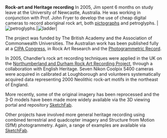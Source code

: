 **Rock-art and Heritage recording**
In 2005, Jim spent 6 months on study leave at the University of Newcastle, Australia. He was working in conjunction with Prof. John Fryer to develop the use of cheap digital cameras to record aboriginal rock art, both [pictographs](https://www.youtube.com/watch?v=hyCmrG3YShI) and petroglyphs. 
|![petroglyphs](https://github.com/JimChandler-Spatial/photogrammetry/blob/gh-pages/Images/baime_jc.jpg).|![ladder](https://github.com/JimChandler-Spatial/photogrammetry/blob/gh-pages/Images/ladder_jc-300x290.jpg)|

The project was funded by The British Academy and the Association of Commonwealth Universities. The Australian work has been published fully at a [CIPA Congress](https://www.researchgate.net/profile/John_Fryer2/publication/28576608_Recording_aboriginal_rock_art_using_cheap_digital_cameras_and_digital_photogrammetry/links/0deec52cf2144cd7a3000000/Recording-aboriginal-rock-art-using-cheap-digital-cameras-and-digital-photogrammetry.pdf), in Rock Art Research and the [Photogrammetric Record](https://onlinelibrary.wiley.com/doi/abs/10.1111/j.1477-9730.2007.00414.x).

In 2005, Chandler’s rock art recording techniques were applied in the UK on the [Northumberland and Durham Rock Art Recording Project](https://archaeologydataservice.ac.uk/era/section/record_manage/rm_projects_nadrap_home.jsf), through a collaboration with English Heritage. Seven Nikon Coolpix 5400 cameras were acquired in calibrated at Loughborough and volunteers systematically acquired data representing 2000 Neolithic rock-art motifs in the northeast of England. 

More recently, some of the original imagery has been reprocessed and the 3-D models have been made more widely available via the 3D viewing portal and repository [SketchFab](https://sketchfab.com/cvjhc/collections/aboriginal-rock-art).

Other projects have involved more general heritage recording using combined terrestrial and quadcopter imagery and Structure from Motion (SfM) photogrammetry. Again, a range of examples are available via [SketchFab](https://sketchfab.com/cvjhc).
